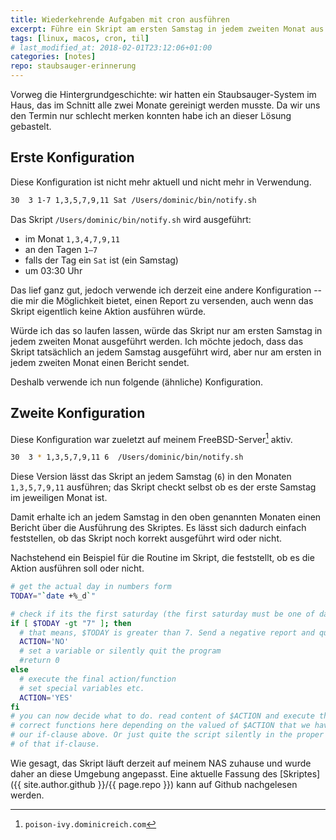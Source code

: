 ```yaml
---
title: Wiederkehrende Aufgaben mit cron ausführen
excerpt: Führe ein Skript am ersten Samstag in jedem zweiten Monat aus.
tags: [linux, macos, cron, til]
# last_modified_at: 2018-02-01T23:12:06+01:00
categories: [notes]
repo: staubsauger-erinnerung
---
```


Vorweg die Hintergrundgeschichte: wir hatten ein Staubsauger-System im Haus, das
im Schnitt alle zwei Monate gereinigt werden musste. Da wir uns den Termin nur
schlecht merken konnten habe ich an dieser Lösung gebastelt.

## Erste Konfiguration

Diese Konfiguration ist nicht mehr aktuell und nicht mehr in Verwendung.

``` bash
30  3 1-7 1,3,5,7,9,11 Sat /Users/dominic/bin/notify.sh
```

Das Skript `/Users/dominic/bin/notify.sh` wird ausgeführt:

- im Monat `1,3,4,7,9,11`
- an den Tagen `1–7`
- falls der Tag ein `Sat` ist (ein Samstag)
- um 03:30 Uhr

Das lief ganz gut, jedoch verwende ich derzeit eine andere Konfiguration -- die
mir die Möglichkeit bietet, einen Report zu versenden, auch wenn das Skript
eigentlich keine Aktion ausführen würde.

Würde ich das so laufen lassen, würde das Skript nur am ersten Samstag in jedem
zweiten Monat ausgeführt werden. Ich möchte jedoch, dass das Skript tatsächlich
an jedem Samstag ausgeführt wird, aber nur am ersten in jedem zweiten Monat einen
Bericht sendet.

Deshalb verwende ich nun folgende (ähnliche) Konfiguration.

## Zweite Konfiguration

Diese Konfiguration war zueletzt auf meinem FreeBSD-Server[^server] aktiv.

[^server]: `poison-ivy.dominicreich.com`

``` bash
30  3 * 1,3,5,7,9,11 6  /Users/dominic/bin/notify.sh
```

Diese Version lässt das Skript an jedem Samstag (`6`) in den Monaten `1,3,5,7,9,11`
ausführen; das Skript checkt selbst ob es der erste Samstag im jeweiligen Monat ist.

Damit erhalte ich an jedem Samstag in den oben genannten Monaten einen Bericht
über die Ausführung des Skriptes. Es lässt sich dadurch einfach feststellen, ob
das Skript noch korrekt ausgeführt wird oder nicht.

Nachstehend ein Beispiel für die Routine im Skript, die feststellt, ob es die
Aktion ausführen soll oder nicht.

``` bash
# get the actual day in numbers form
TODAY="`date +%_d`"

# check if its the first saturday (the first saturday must be one of day 1-7)
if [ $TODAY -gt "7" ]; then
  # that means, $TODAY is greater than 7. Send a negative report and quit the script.
  ACTION='NO'
  # set a variable or silently quit the program
  #return 0
else
  # execute the final action/function
  # set special variables etc.
  ACTION='YES'
fi
# you can now decide what to do. read content of $ACTION and execute the
# correct functions here depending on the valued of $ACTION that we have set in
# our if-clause above. Or just quite the script silently in the proper branch
# of that if-clause.
```

Wie gesagt, das Skript läuft derzeit auf meinem NAS zuhause und wurde daher
an diese Umgebung angepasst. Eine aktuelle Fassung des
[Skriptes]({{ site.author.github }}/{{ page.repo }}) kann auf Github
nachgelesen werden.

